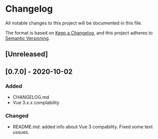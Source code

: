# Changelog

All notable changes to this project will be documented in this file.

The format is based on [Keep a Changelog](https://keepachangelog.com/en/1.0.0/),
and this project adheres to [Semantic Versioning](https://semver.org/spec/v2.0.0.html).

## [Unreleased]

## [0.7.0] - 2020-10-02

### Added

-   CHANGELOG.md
-   Vue 3.x.x complability

### Changed

-   README.md: added info about Vue 3 compability. Fixed some text ussues.

